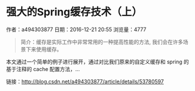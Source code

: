 # 强大的Spring缓存技术（上）
作者：a494303877
日期：2016-12-21 20:55
浏览量：4777
> 简介：缓存是实际工作中非常常用的一种提高性能的方法, 我们会在许多场景下来使用缓存。

本文通过一个简单的例子进行展开，通过对比我们原来的自定义缓存和 spring 的基于注释的 cache 配置方法，...

 链接：http://blog.csdn.net/a494303877/article/details/53780597
